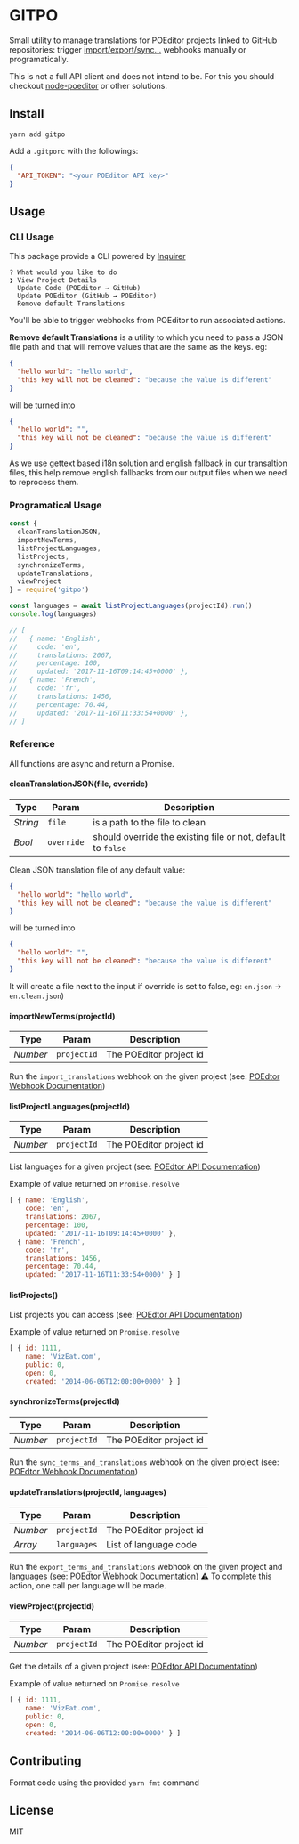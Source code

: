 # GITPO

Small utility to manage translations for POEditor projects linked to GitHub repositories: trigger [import/export/sync...](https://poeditor.com/help/how_to_use_the_github_webhook) webhooks manually or programatically.

This is not a full API client and does not intend to be.
For this you should checkout [node-poeditor](https://github.com/mwiesmueller/node-poeditor) or other solutions.

## Install

```
yarn add gitpo
```

Add a `.gitporc` with the followings:

```json
{
  "API_TOKEN": "<your POEditor API key>"
}
```

## Usage

### CLI Usage

This package provide a CLI powered by [Inquirer](https://github.com/sboudrias/Inquirer.js)

```
? What would you like to do
❯ View Project Details
  Update Code (POEditor → GitHub)
  Update POEditor (GitHub → POEditor)
  Remove default Translations
```
You'll be able to trigger webhooks from POEditor to run associated actions.

**Remove default Translations** is a utility to which you need to pass a JSON file path and that will remove values that are the same as the keys.
eg:
```json
{
  "hello world": "hello world",
  "this key will not be cleaned": "because the value is different"
}
```
will be turned into
```json
{
  "hello world": "",
  "this key will not be cleaned": "because the value is different"
}
```

As we use gettext based i18n solution and english fallback in our transaltion files, this help remove english fallbacks from our output files when we need to reprocess them.

### Programatical Usage

```js
const {
  cleanTranslationJSON,
  importNewTerms,
  listProjectLanguages,
  listProjects,
  synchronizeTerms,
  updateTranslations,
  viewProject
} = require('gitpo')

const languages = await listProjectLanguages(projectId).run()
console.log(languages)

// [
//   { name: 'English',
//     code: 'en',
//     translations: 2067,
//     percentage: 100,
//     updated: '2017-11-16T09:14:45+0000' },
//   { name: 'French',
//     code: 'fr',
//     translations: 1456,
//     percentage: 70.44,
//     updated: '2017-11-16T11:33:54+0000' },
// ]

```

### Reference

All functions are async and return a Promise.
#### cleanTranslationJSON(file, override)

| Type | Param | Description |
| ---- | ----- | ----------- |
| *String* | `file` | is a path to the file to clean |
| *Bool* | `override` | should override the existing file or not, default to `false` |

Clean JSON translation file of any default value:
```json
{
  "hello world": "hello world",
  "this key will not be cleaned": "because the value is different"
}
```
will be turned into
```json
{
  "hello world": "",
  "this key will not be cleaned": "because the value is different"
}
```
It will create a file next to the input if override is set to false, eg: `en.json` → `en.clean.json`)

#### importNewTerms(projectId)

| Type | Param | Description |
| ---- | ----- | ----------- |
| *Number* | `projectId` | The POEditor project id |

Run the `import_translations` webhook on the given project (see: [POEdtor Webhook Documentation](https://poeditor.com/help/how_to_use_the_github_webhook))

#### listProjectLanguages(projectId)

| Type | Param | Description |
| ---- | ----- | ----------- |
| *Number* | `projectId` | The POEditor project id |

List languages for a given project (see: [POEdtor API Documentation](https://poeditor.com/docs/api#languages_list))

Example of value returned on `Promise.resolve`

```js
[ { name: 'English',
    code: 'en',
    translations: 2067,
    percentage: 100,
    updated: '2017-11-16T09:14:45+0000' },
  { name: 'French',
    code: 'fr',
    translations: 1456,
    percentage: 70.44,
    updated: '2017-11-16T11:33:54+0000' } ]
```

#### listProjects()

List projects you can access (see: [POEdtor API Documentation](https://poeditor.com/docs/api#projects_list))

Example of value returned on `Promise.resolve`

```js
[ { id: 1111,
    name: 'VizEat.com',
    public: 0,
    open: 0,
    created: '2014-06-06T12:00:00+0000' } ]
```

#### synchronizeTerms(projectId)

| Type | Param | Description |
| ---- | ----- | ----------- |
| *Number* | `projectId` | The POEditor project id |

Run the `sync_terms_and_translations` webhook on the given project (see: [POEdtor Webhook Documentation](https://poeditor.com/help/how_to_use_the_github_webhook))

#### updateTranslations(projectId, languages)

| Type | Param | Description |
| ---- | ----- | ----------- |
| *Number* | `projectId` | The POEditor project id |
| *Array* | `languages` | List of language code |

Run the `export_terms_and_translations` webhook on the given project and languages (see: [POEdtor Webhook Documentation](https://poeditor.com/help/how_to_use_the_github_webhook))
:warning: To complete this action, one call per language will be made.


#### viewProject(projectId)

| Type | Param | Description |
| ---- | ----- | ----------- |
| *Number* | `projectId` | The POEditor project id |

Get the details of a given project (see: [POEdtor API Documentation](https://poeditor.com/docs/api#projects_view))

Example of value returned on `Promise.resolve`

```js
[ { id: 1111,
    name: 'VizEat.com',
    public: 0,
    open: 0,
    created: '2014-06-06T12:00:00+0000' } ]
```

## Contributing
Format code using the provided `yarn fmt` command

## License
MIT
